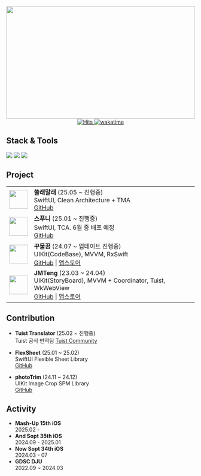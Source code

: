 <!--
**hooni0918/hooni0918** is a ✨ *special* ✨ repository because its `README.md` (this file) appears on your GitHub profile.
- 🔭 I'm currently working on ..
- 🌱 I'm currently learning ...
- 👯 I'm looking to collaborate on ...
- 🤔 I'm looking for help with ...
- 💬 Ask me about ...
- 📫 How to reach me: ...
- 😄 Pronouns: ...
- ⚡ Fun fact: ...
-->
  <img src="https://render.gitanimals.org/farms/hooni0918" width="100%" height="300"/>
<!--<img width="1200" src="https://github.com/hooni0918/hooni0918/assets/109647045/24c2ae92-a64e-4a12-bfda-5bdd3457e4de">
-->
<div align="center">
  <a href="https://hits.sh/github.com/hooni0918/">
    <img src="https://hits.sh/github.com/hooni0918.svg?label=Hello&color=007ec6&style=flat-square" alt="Hits">
  </a>
  <a href="https://wakatime.com/@2d44752f-7ff7-4324-b37f-91b5c35a1c70">
    <img src="https://wakatime.com/badge/user/2d44752f-7ff7-4324-b37f-91b5c35a1c70.svg" alt="wakatime">
  </a>
</div>

## Stack & Tools
<p>
<img src="https://img.shields.io/badge/Swift-F05138?&style=flat-square&logo=Swift&logoColor=white"/>
<img src="https://img.shields.io/badge/SwiftUI-2C68B5?&style=flat-square&logo=Swift&logoColor=white"/>
<img src="https://img.shields.io/badge/Xcode-147EFB?&style=flat-square&logo=Xcode&logoColor=white"/>
<!-- <p style="margin-right: 40;"> 
<img src="https://img.shields.io/badge/Git-F05032?&style=flat-square&logo=Git&logoColor=white"/>
<img src="https://img.shields.io/badge/GitHub-111111?&style=flat-square&logo=GitHub&logoColor=white"/>
<img src="https://img.shields.io/badge/CocoaPods-EE3322?&style=flat-square&logo=CocoaPods&logoColor=white"/> 
<img src="https://img.shields.io/badge/Postman-FF6C37?&style=flat-square&logo=Postman&logoColor=white"/>
<img src="https://img.shields.io/badge/Figma-ef8c7d?&style=flat-square&logo=Figma&logoColor=white"/>
<img src="https://img.shields.io/badge/jira-0052CC?&style=flat-square&logo=jira&logoColor=white"/>
<img src="https://img.shields.io/badge/slack-4A154B?&style=flat-square&logo=slack&logoColor=white"/>
<img src="https://img.shields.io/badge/notion-000000?&style=flat-square&logo=notion&logoColor=white"/>
-->

## **Project**
| | |
|---|---|
| <img src="https://github.com/user-attachments/assets/9cf4afce-c4d5-488c-9df6-e3c0883aa0d1" width="50" height="50"> | **쓸래말래** (25.05 ~ 진행중)<br>SwiftUI, Clean Architecture + TMA <br>[GitHub](https://github.com/mash-up-kr/NoWeekend-iOS) |
| <img src="https://github.com/user-attachments/assets/51af8ef2-ec8d-439a-9ac9-c6dff70e2eb0" width="50" height="50"> | **스푸니** (25.01 ~ 진행중)<br>SwiftUI, TCA. 6월 중 배포 예정<br>[GitHub](https://github.com/hooni0918/Spoony) |
| <img src="https://github.com/user-attachments/assets/0c624c1f-ff00-4ede-88e6-91b6c8a40533" width="50" height="50"> | **꾸물꿈** (24.07 ~ 업데이트 진행중)<br>UIKit(CodeBase), MVVM, RxSwift<br>[GitHub](https://github.com/hooni0918/KKUYOS) \| [앱스토어](https://apps.apple.com/kr/app/%EA%BE%B8%EB%AC%BC%EA%BF%88/id6535647152) |
| <img src="https://github.com/hooni0918/hooni0918/assets/109647045/0b10a698-43db-4b9d-b83d-6ea986405ec4" width="50" height="50"> | **JMTeng** (23.03 ~ 24.04)<br>UIKit(StoryBoard), MVVM + Coordinator, Tuist, WkWebView<br>[GitHub](https://github.com/team-JMT/JMT-iOS-repack) \| [앱스토어](https://apps.apple.com/kr/app/jmteng-%EC%9A%B0%EB%A6%AC%EB%A7%8C%EC%9D%98-%EB%A7%9B%EC%A7%91%EB%A6%AC%EC%8A%A4%ED%8A%B8/id6478379579) |

## **Contribution**

- **Tuist Translator** (25.02 ~ 진행중)  
  Tuist 공식 번역팀 
  [Tuist Community](https://tuist.dev/community#translators)
  
- **FlexSheet** (25.01 ~ 25.02)  
  SwiftUI Flexible Sheet Library  
  [GitHub](https://github.com/hooni0918/FlexSheet)

- **photoTrim** (24.11 ~ 24.12)  
  UIKit Image Crop SPM Library  
  [GitHub](https://github.com/hooni0918/photoTrim)

## **Activity**
- **Mash-Up 15th iOS**  
  2025.02 -
- **And Sopt 35th iOS**  
  2024.09 - 2025.01
- **Now Sopt 34th iOS**  
  2024.03 - 07
- **GDSC DJU**  
  2022.09 ~ 2024.03
